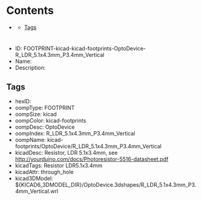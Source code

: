 



Contents
========

* [](#)
	* [Tags](#tags)

# 

- ID: FOOTPRINT-kicad-kicad-footprints-OptoDevice-R_LDR_5.1x4.3mm_P3.4mm_Vertical
- Name: 
- Description: 

## Tags

- hexID: 
- oompType: FOOTPRINT
- oompSize: kicad
- oompColor: kicad-footprints
- oompDesc: OptoDevice
- oompIndex: R_LDR_5.1x4.3mm_P3.4mm_Vertical
- oompName: kicad-footprints/OptoDevice/R_LDR_5.1x4.3mm_P3.4mm_Vertical
- kicadDesc: Resistor, LDR 5.1x3.4mm, see http://yourduino.com/docs/Photoresistor-5516-datasheet.pdf
- kicadTags: Resistor LDR5.1x3.4mm
- kicadAttr: through_hole
- kicad3DModel: ${KICAD6_3DMODEL_DIR}/OptoDevice.3dshapes/R_LDR_5.1x4.3mm_P3.4mm_Vertical.wrl
